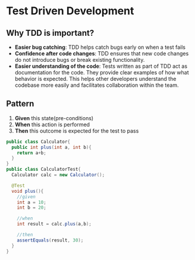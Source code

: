 # Test Driven Development
## Why TDD is important?
- **Easier bug catching**: TDD helps catch bugs early on when a test fails
- **Confidence after code changes**: TDD ensures that new code changes do not introduce bugs or break existing functionality.
- **Easier understanding of the code**: Tests written as part of TDD act as documentation for the code. They provide clear examples of how what behavior is expected. This helps other developers understand the codebase more easily and facilitates collaboration within the team.

## Pattern
1. **Given** this state(pre-conditions)
2. **When** this action is performed
3. **Then** this outcome is expected for the test to pass

~~~java
public class Calculator{
  public int plus(int a, int b){
    return a+b;
  }
}
public class CalculatorTest{
  Calculator calc = new Calculator();

  @Test
  void plus(){
    //given
    int a = 10;
    int b = 20;

    //when
    int result = calc.plus(a,b);

    //then
    assertEquals(result, 30);
  }
}
~~~
